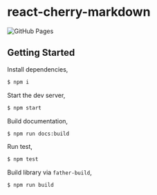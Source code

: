 # react-cherry-markdown

![GitHub Pages](https://github.com/dangojs/react-cherry-markdown/actions/workflows/docs-deployment.yml/badge.svg)

## Getting Started

Install dependencies,

```bash
$ npm i
```

Start the dev server,

```bash
$ npm start
```

Build documentation,

```bash
$ npm run docs:build
```

Run test,

```bash
$ npm test
```

Build library via `father-build`,

```bash
$ npm run build
```

